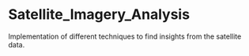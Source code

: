 # Satellite_Imagery_Analysis
Implementation of different techniques to find insights from the satellite data.
